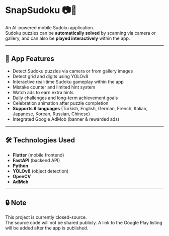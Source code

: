 # SnapSudoku 📷🧠

An AI-powered mobile Sudoku application.  
Sudoku puzzles can be **automatically solved** by scanning via camera or gallery, and can also be **played interactively** within the app.

---

## 📱 App Features

- Detect Sudoku puzzles via camera or from gallery images
- Detect grid and digits using YOLOv8
- Interactive real-time Sudoku gameplay within the app
- Mistake counter and limited hint system
- Watch ads to earn extra hints
- Daily challenges and long-term achievement goals
- Celebration animation after puzzle completion
- **Supports 9 languages** (Turkish, English, German, French, Italian, Japanese, Korean, Russian, Chinese)
- Integrated Google AdMob (banner & rewarded ads)

---

## 🛠️ Technologies Used

- **Flutter** (mobile frontend)
- **FastAPI** (backend API)
- **Python**
- **YOLOv8** (object detection)
- **OpenCV**
- **AdMob**

---

## 🔒 Note

This project is currently closed-source.  
The source code will not be shared publicly. A link to the Google Play listing will be added after the app is published.
